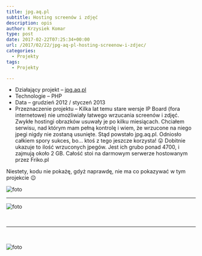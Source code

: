 ```yaml
---
title: jpg.aq.pl 
subtitle: Hosting screenów i zdjęć
description: opis
author: Krzysiek Komar
type: post
date: 2017-02-22T07:25:34+00:00
url: /2017/02/22/jpg-aq-pl-hosting-screenow-i-zdjec/
categories:
  - Projekty
tags:
  - Projekty

---
```


  * <span class="project-info">Działający projekt &#8211; </span>[jpg.aq.pl](http://jpg.aq.pl/)
  * <span class="project-info">Technologie &#8211; </span> PHP
  * <span class="project-info">Data &#8211; </span> grudzień 2012 / styczeń 2013
  * <span class="project-info">Przeznaczenie projektu &#8211; </span> Kilka lat temu stare wersje IP Board (fora internetowe) nie umożliwiały łatwego wrzucania screenów i zdjęć. Zwykłe hostingi obrazków usuwały je po kilku miesiącach. Chciałem serwisu, nad którym mam pełną kontrolę i wiem, że wrzucone na niego jpegi nigdy nie zostaną usunięte. Stąd powstało jpg.aq.pl. Odniosło całkiem spory sukces, bo&#8230; ktoś z tego jeszcze korzysta! 😛 Dobitnie ukazuje to ilość wrzuconych jpegów. Jest ich grubo ponad 4700, i zajmują około 2 GB. Całość stoi na darmowym serwerze hostowanym przez Friko.pl

Niestety, kodu nie pokażę, gdyż naprawdę, nie ma co pokazywać w tym projekcie 😉

![foto](/img/posts/projekty/jpg_aq_pl/jpg-aq-pl-1.png)

* * *

![foto](/img/posts/projekty/jpg_aq_pl/jpg-aq-pl-2.png)

&nbsp;

* * *

&nbsp;

![foto](/img/posts/projekty/jpg_aq_pl/jpg-aq-pl-3.png)
